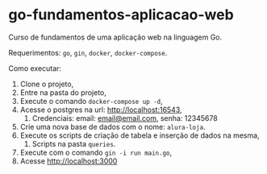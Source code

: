 # go-fundamentos-aplicacao-web
Curso de fundamentos de uma aplicação web na linguagem Go.

Requerimentos: ```go```, ```gin```, ```docker```, ```docker-compose```.

Como executar:
1. Clone o projeto,
1. Entre na pasta do projeto,
1. Execute o comando ```docker-compose up -d```,
1. Acesse o postgres na url: [http://localhost:16543](http://localhost:16543),
    1. Credenciais: email: email@email.com, senha: 12345678
1. Crie uma nova base de dados com o nome: ```alura-loja```.
1. Execute os scripts de criação de tabela e inserção de dados na mesma,
    1. Scripts na pasta ```queries```.
1. Execute com o comando ```gin -i run main.go```,
1. Acesse [http://localhost:3000](http://localhost:3000)
